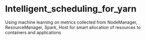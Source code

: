 # Intelligent_scheduling_for_yarn
Using machine learning on metrics collected from NodeManager, ResourceManager, Spark, Host for smart allocation of resources to containers and applications
